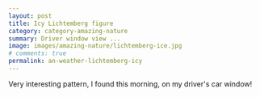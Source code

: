 ```yaml
---
layout: post
title: Icy Lichtemberg figure
category: category-amazing-nature
summary: Driver window view ... 
image: images/amazing-nature/lichtemberg-ice.jpg
# comments: true
permalink: an-weather-lichtemberg-icy
---
```


Very interesting pattern, I found this morning, on my driver's car window!
